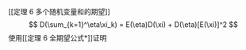[[定理 6 多个随机变量和的期望]]
$$
D(\sum_{k=1}^\eta\xi_k) = E(\eta)D(\xi) + D(\eta)[E(\xi)]^2
$$
使用[[定理 6 全期望公式*]]证明